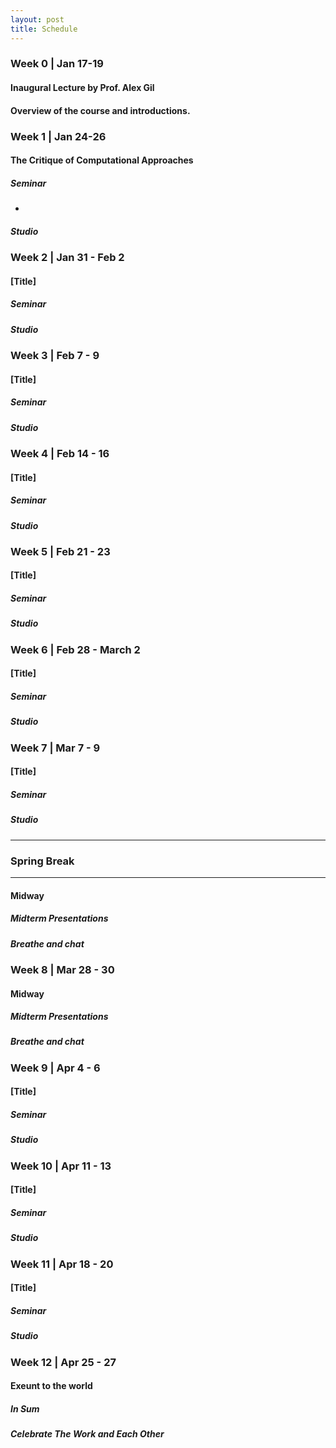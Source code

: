 ```yaml
---
layout: post
title: Schedule
---
```


### Week 0 | Jan 17-19

#### Inaugural Lecture by Prof. Alex Gil

#### Overview of the course and introductions.


### Week 1 | Jan 24-26

#### The Critique of Computational Approaches

##### Seminar 

- 

##### Studio 



### Week 2 | Jan 31 - Feb 2

#### [Title]

##### Seminar 

##### Studio 


### Week 3 | Feb 7 - 9

#### [Title]

##### Seminar 

##### Studio 


### Week 4 | Feb 14 - 16

#### [Title]

##### Seminar 

##### Studio 


### Week 5 | Feb 21 - 23

#### [Title]

##### Seminar 

##### Studio 


### Week 6 | Feb 28 - March 2

#### [Title]

##### Seminar 

##### Studio 



### Week 7 | Mar 7 - 9

#### [Title]

##### Seminar 

##### Studio 


---

### Spring Break

---

#### Midway

##### Midterm Presentations

##### Breathe and chat


### Week 8 | Mar 28 - 30

#### Midway

##### Midterm Presentations

##### Breathe and chat


### Week 9 | Apr 4 - 6

#### [Title]

##### Seminar 

##### Studio 


### Week 10 | Apr 11 - 13

#### [Title]

##### Seminar 

##### Studio 


### Week 11 | Apr 18 - 20

#### [Title]

##### Seminar 

##### Studio 


### Week 12 | Apr 25 - 27

#### Exeunt to the world

##### In Sum

##### Celebrate The Work and Each Other